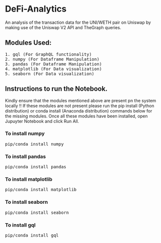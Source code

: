 # DeFi-Analytics

An analysis of the transaction data for the UNI/WETH pair on Uniswap by making use of the Uniswap V2 API and TheGraph queries.

## Modules Used:
<pre>
1. gql (For GraphQL functionality)
2. numpy (For Dataframe Manipulation)
3. pandas (For Dataframe Manipulation)
4. matplotlib (For Data visualization)
5. seaborn (For Data visualization)
</pre>

## Instructions to run the Notebook.

Kindly ensure that the modules mentioned above are present pn the system locally !! If these modules are not present please run the pip install (Python distribution) or conda install (Anaconda distribution) commands below for the missing modules. Once all these modules have been installed, open Jupuyter Notebook and click Run All.

### To install numpy
<pre>
pip/conda install numpy
</pre>
### To install pandas
<pre>
pip/conda install pandas
</pre>
### To install matplotlib
<pre>
pip/conda install matplotlib
</pre>
### To install seaborn
<pre>
pip/conda install seaborn
</pre>
### To install gql
<pre>
pip/conda install gql
</pre>

